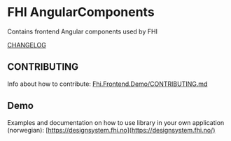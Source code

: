 # FHI AngularComponents

Contains frontend Angular components used by FHI

[CHANGELOG](https://github.com/folkehelseinstituttet/Fhi.Frontend.Demo/blob/dev/projects/fhi-angular-components/CHANGELOG.md)

## CONTRIBUTING

Info about how to contribute: [Fhi.Frontend.Demo/CONTRIBUTING.md](https://github.com/folkehelseinstituttet/Fhi.Frontend.Demo/blob/dev/CONTRIBUTING.md)

## Demo

Examples and documentation on how to use library in your own application (norwegian): [https://designsystem.fhi.no](https://designsystem.fhi.no/)
